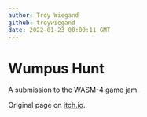 ```yaml
---
author: Troy Wiegand
github: troywiegand
date: 2022-01-23 00:00:11 GMT
---
```


# Wumpus Hunt

A submission to the WASM-4 game jam.

Original page on [itch.io](https://troywiegand.itch.io/wumpus-hunt).
